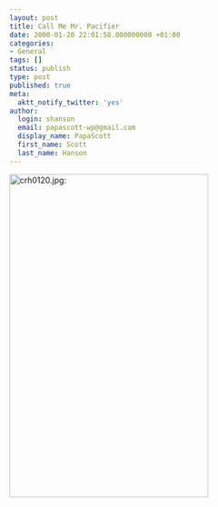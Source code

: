 ```yaml
---
layout: post
title: Call Me Mr. Pacifier
date: 2000-01-20 22:01:58.000000000 +01:00
categories:
- General
tags: []
status: publish
type: post
published: true
meta:
  aktt_notify_twitter: 'yes'
author:
  login: shanson
  email: papascott-wp@gmail.com
  display_name: PapaScott
  first_name: Scott
  last_name: Hanson
---
```

<p><img src="https://www.papascott.de/wordpress/wp-content/uploads/2000/01/crh0120.jpg" height="569" width="350" border="0" alt="crh0120.jpg: " /></p>
